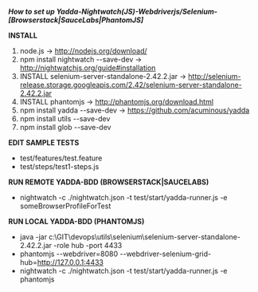 ***How to set up Yadda-Nightwatch(JS)-Webdriverjs/Selenium-[Browserstack|SauceLabs|PhantomJS]***

**INSTALL**
 1. node.js                                        -> http://nodejs.org/download/
 2. npm install nightwatch --save-dev              -> http://nightwatchjs.org/guide#installation
 3. INSTALL selenium-server-standalone-2.42.2.jar  -> http://selenium-release.storage.googleapis.com/2.42/selenium-server-standalone-2.42.2.jar
 4. INSTALL phantomjs                              -> http://phantomjs.org/download.html
 5. npm install yadda --save-dev                   -> https://github.com/acuminous/yadda
 6. npm install utils --save-dev
 7. npm install glob --save-dev

**EDIT SAMPLE TESTS**
* test/features/test.feature
* test/steps/test1-steps.js

**RUN REMOTE YADDA-BDD (BROWSERSTACK|SAUCELABS)**
* nightwatch -c ./nightwatch.json  -t test/start/yadda-runner.js -e someBrowserProfileForTest

**RUN LOCAL YADDA-BDD (PHANTOMJS)**
 * java -jar c:\GIT\devops\utils\selenium\selenium-server-standalone-2.42.2.jar -role hub -port 4433
 * phantomjs --webdriver=8080 --webdriver-selenium-grid-hub=http://127.0.0.1:4433
 * nightwatch -c ./nightwatch.json  -t test/start/yadda-runner.js -e phantomjs

